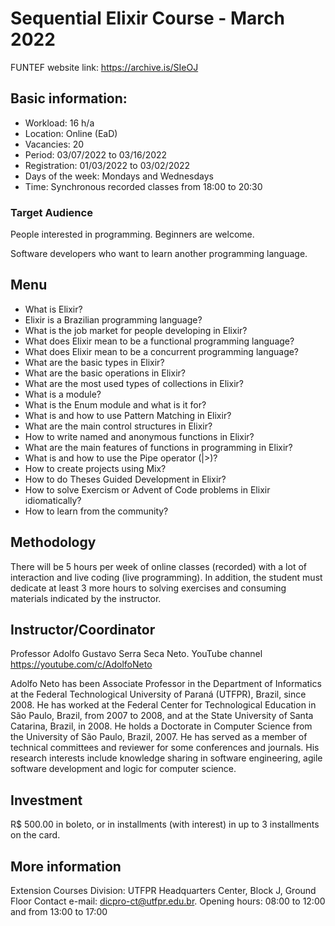 # Sequential Elixir Course - March 2022

FUNTEF website link: https://archive.is/SIeOJ

## Basic information:

- Workload: 16 h/a
- Location: Online (EaD)
- Vacancies: 20
- Period: 03/07/2022 to 03/16/2022
- Registration: 01/03/2022 to 03/02/2022
- Days of the week: Mondays and Wednesdays
- Time: Synchronous recorded classes from 18:00 to 20:30

### Target Audience

People interested in programming. Beginners are welcome.

Software developers who want to learn another programming language.

## Menu

  - What is Elixir?
  - Elixir is a Brazilian programming language?
  - What is the job market for people developing in Elixir?
  - What does Elixir mean to be a functional programming language?
  - What does Elixir mean to be a concurrent programming language?
  - What are the basic types in Elixir?
  - What are the basic operations in Elixir?
  - What are the most used types of collections in Elixir?
  - What is a module?
  - What is the Enum module and what is it for?
  - What is and how to use Pattern Matching in Elixir?
  - What are the main control structures in Elixir?
  - How to write named and anonymous functions in Elixir?
  - What are the main features of functions in programming in Elixir?
  - What is and how to use the Pipe operator (|>)?
  - How to create projects using Mix?
  - How to do Theses Guided Development in Elixir?
  - How to solve Exercism or Advent of Code problems in Elixir idiomatically?
  - How to learn from the community?


## Methodology

There will be 5 hours per week of online classes (recorded) with a lot of interaction and live coding (live programming). In addition, the student must dedicate at least 3 more hours to solving exercises and consuming materials indicated by the instructor.

## Instructor/Coordinator

Professor Adolfo Gustavo Serra Seca Neto. YouTube channel https://youtube.com/c/AdolfoNeto

Adolfo Neto has been Associate Professor in the Department of Informatics at the Federal Technological University of Paraná (UTFPR), Brazil, since 2008. He has worked at the Federal Center for Technological Education in São Paulo, Brazil, from 2007 to 2008, and at the State University of Santa Catarina, Brazil, in 2008. He holds a Doctorate in Computer Science from the University of São Paulo, Brazil, 2007. He has served as a member of technical committees and reviewer for some conferences and journals. His research interests include knowledge sharing in software engineering, agile software development and logic for computer science.

## Investment

R$ 500.00 in boleto, or in installments (with interest) in up to 3 installments on the card.

## More information

Extension Courses Division: UTFPR Headquarters Center, Block J, Ground Floor Contact e-mail: dicpro-ct@utfpr.edu.br.
Opening hours: 08:00 to 12:00 and from 13:00 to 17:00